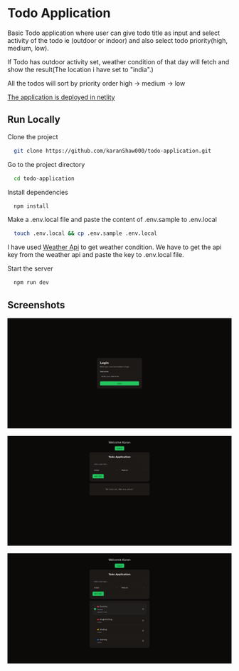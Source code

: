
# Todo Application

Basic Todo application where user can give todo title as input and select activity of the todo ie (outdoor or indoor) and also select todo priority(high, medium, low).

If Todo has outdoor activity set,  weather condition of that day will fetch and show the result(The location i have set to "india".)

All the todos will sort by priority order high -> medium -> low

[The application is deployed in netlity](https://todo-application000.netlify.app/)


## Run Locally

Clone the project

```bash
  git clone https://github.com/karanShaw000/todo-application.git
```

Go to the project directory

```bash
  cd todo-application
```

Install dependencies

```bash
  npm install
```

Make a .env.local file and paste the content of .env.sample to .env.local

```bash
  touch .env.local && cp .env.sample .env.local
```

I have used [Weather Api](https://www.weatherapi.com/) to get weather condition.
We have to get the api key from the weather api and paste the key to .env.local file.

Start the server

```bash
  npm run dev
```


## Screenshots

![Login Page Screenshot](public/login-page-ss.png)

![Home Page Screenshot](public/homepage.png)

![Home Page after interaction Screenshot](public/homepage-after-ux.png)


